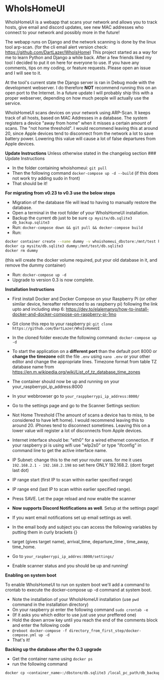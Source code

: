# WhoIsHomeUI

WhoIsHomeUI is a webapp that scans your network and allows you to track hosts, give email and discord updates, see new MAC addresses who connect to your network and possibly more in the future!

The webapp runs on Django and the network scanning is done by the linux tool arp-scan. (for the cli email alert version check: https://github.com/DartLazer/WhoIsHome)
This project started as a way for me to learn Python and Django a while back. After a few friends liked my tool I decided to put it on here for everyone to use. If you have any comments, tips on my coding, or feature requests. Please open an issue and I will see to it.

At the tool's current state the Django server is ran in Debug mode with the development webserver. I do therefore ****NOT**** recommend running this on an open port to the Internet. In a future update I will probably ship this with a proper webserver, depending on how much people will actually use the service.

WhoIsHomeUI scans devices on your network using ARP-Scan. It keeps track of all hosts, based on MAC Addresses in a database.
The system registers a device "away from home" when it misses a certain amount of scans. The "not home threshold". I would recommend leaving this at around 20, since Apple devices tend to disconnect from the network a lot to save battery power. Lowering this value will cause a lot of false departures from Apple devices.

****Update Instructions****
Unless otherwise stated in the changelog section ### Update Instructions
 - In the folder containing whoishomeui: `git pull`
 - Then the following command `docker-compose up -d --build` (if this does not work try adding sudo in front)
 - That should be it!

****For migrating from v0.23 to v0.3 use the below steps****
- Migration of the database file will lead to having to manually restore the database.
- Open a terminal in the root folder of your WhoIsHomeUI installation.
- Backup the current db just to be sure `cp mysite/db.sqlite3 db_backup.sqlite3`
- Run: `docker-compose down && git pull && docker-compose build`
- Run:
```bash
docker container create --name dummy -v whoishomeui_dbstore:/mnt/test hello-world
docker cp mysite/db.sqlite3 dummy:/mnt/test/db.sqlite3
docker rm dummy
```
(this will create the docker volume required, put your old database in it, and remove the dummy container)
- Run: `docker-compose up -d`
- Upgrade to version 0.3 is now complete.


****Installation Instructions****
  - First install Docker and Docker Compose on your Raspberry Pi (or other similar device, hereafter referenced to as raspberry pi) following the link upto and including step 6:
https://dev.to/elalemanyo/how-to-install-docker-and-docker-compose-on-raspberry-pi-1mo
  - Git clone this repo to your raspberry pi: `git clone https://github.com/DartLazer/WhoIsHomeUI`
  - In the cloned folder execute the following command: `docker-compose up -d`
  - To start the application on a **different port** than the default port 8000 or **change the timezone** edit the file `.env` using
`nano .env` or your other editor and change the appropriate lines. Timezone format from table TZ database name from https://en.m.wikipedia.org/wiki/List_of_tz_database_time_zones
  - The container should now be up and running on your your_raspberrypi_ip_address:8000
  - In your webbrowser go to `your_rasppberrypi_ip_address:8000/`
  - Go to the settings page and go to the Scanner Settings section:
  - Not Home Threshold (The amount of scans a device has to miss, to be considered to have left home). I would recommend leaving this to around 20. iPhones tend to disconnect sometimes. Leaving this on a lower value will register a lot of disconnects from Apple devices.
  - Internet interface should be: "eth0" for a wired ethernet connection. If your raspberry pi is using wifi use "wlp2s0" or type "ifconfig" in command line to get the active interface name.
  - IP Subnet: change this to the net your router uses. for me it uses `192.168.2.1 - 192.168.2.198` so set here ONLY 192.168.2. (dont forget last dot)
  - IP range start (first IP to scan within earlier specified range)
  - IP range end (last IP to scan within earlier specified range).
  - Press SAVE. Let the page reload and now enable the scanner
  - **Now supports Discord Notifications as well**. Setup at the settings page!
  - If you want email notifications set up email settings as well.
  - In the email body and subject you can access the following variables by putting them in curly brackets {}
  - target (gives target name), arrival_time, departure_time , time_away, time_home.

  - Go to `your_raspberrypi_ip_addres:8000/settings/`

  - Enable scanner status and you should be up and running!

****Enabling on system boot****

To enable WhoIsHomeUI to run on system boot we'll add a command to crontab to execute the docker-compose up -d command at system boot.

- Note the installation of your WhoIsHomeUI installation (use `pwd` command in the installation directory)
- On your raspberry pi enter the following command `sudo crontab -e`
- (If it asks you which editor to use just use your preffered one)
- Hold the down arrow key until you reach the end of the comments block and enter the following code
- `@reboot docker-compose -f directory_from_first_step/docker-compose.yml up -d`
- That's it!

****Backing up the database after the 0.3 upgrade****
- Get the container name using `docker ps`
- run the following command 
```bash 
docker cp <container_name>:/dbstore/db.sqlite3 /local_pc_path/db_backup.sqlite3
```

